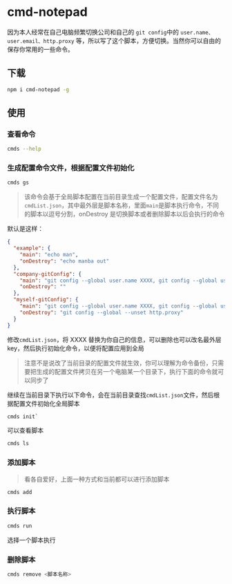 # cmd-notepad

因为本人经常在自己电脑频繁切换公司和自己的 `git config`中的 `user.name、user.email、http.proxy` 等，所以写了这个脚本，方便切换。当然你可以自由的保存你常用的一些命令。

## 下载

```bash
npm i cmd-notepad -g
```

## 使用

### 查看命令

```bash
cmds --help
```

### 生成配置命令文件，根据配置文件初始化

```bash
cmds gs
```

> 该命令会基于全局脚本配置在当前目录生成一个配置文件，配置文件名为`cmdList.json`，其中最外层是脚本名称，里面`main`是脚本执行命令，不同的脚本以逗号分割，onDestroy 是切换脚本或者删除脚本以后会执行的命令

默认是这样：

```json
{
  "example": {
    "main": "echo man",
    "onDestroy": "echo manba out"
  },
  "company-gitConfig": {
    "main": "git config --global user.name XXXX, git config --global user.email XXXX",
    "onDestroy": ""
  },
  "myself-gitConfig": {
    "main": "git config --global user.name XXXX, git config --global user.email XXXX, git config --global http.proxy 127.0.0.1:XXXX",
    "onDestroy": "git config --global --unset http.proxy"
  }
}
```

修改`cmdList.json`，将 XXXX 替换为你自己的信息，可以删除也可以改名最外层 key，然后执行初始化命令，以便将配置应用到全局

> 注意不是说改了当前目录的配置文件就生效，你可以理解为命令备份，只需要把生成的配置文件拷贝在另一个电脑某一个目录下，执行下面的命令就可以同步了

继续在当前目录下执行以下命令，会在当前目录查找`cmdList.json`文件，然后根据配置文件初始化全局脚本

```bash
cmds init`
```

可以查看脚本

```bash
cmds ls
```

### 添加脚本

> 看各自爱好，上面一种方式和当前都可以进行添加脚本

```bash
cmds add
```

### 执行脚本

```bash
cmds run
```

选择一个脚本执行

### 删除脚本

```bash
cmds remove <脚本名称>
```
